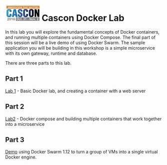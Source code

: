 # ![alt](images/cascon.png) Cascon Docker Lab
 
In this lab you will explore the fundamental concepts of Docker containers, and
running multiple containers using Docker Compose.  The final part of this session will be a live demo
of using Docker Swarm.  The sample application you will be building in this workshop is a simple microservice with its own gateway, runtime
and database.

There are three parts to this lab.

## Part 1

[Lab 1](part-1/README.md) - Basic Docker lab, and creating a container with a web server

## Part 2
[Lab2](part-2/README.md) - Docker compose and building multiple containers that work together into a microservice

## Part 3
[Demo](part-3) using Docker Swarm 1.12 to turn a group of VMs into a single virtual Docker engine.
